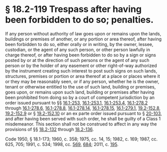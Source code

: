 # § 18.2-119 Trespass after having been forbidden to do so; penalties.

<p>If any person without authority of law goes upon or remains upon the lands, buildings or premises of another, or any portion or area thereof, after having been forbidden to do so, either orally or in writing, by the owner, lessee, custodian, or the agent of any such person, or other person lawfully in charge thereof, or after having been forbidden to do so by a sign or signs posted by or at the direction of such persons or the agent of any such person or by the holder of any easement or other right-of-way authorized by the instrument creating such interest to post such signs on such lands, structures, premises or portion or area thereof at a place or places where it or they may be reasonably seen, or if any person, whether he is the owner, tenant or otherwise entitled to the use of such land, building or premises, goes upon, or remains upon such land, building or premises after having been prohibited from doing so by a court of competent jurisdiction by an order issued pursuant to §§ <a href='http://law.lis.virginia.gov/vacode/16.1-253/'>16.1-253</a>, <a href='http://law.lis.virginia.gov/vacode/16.1-253.1/'>16.1-253.1</a>, <a href='http://law.lis.virginia.gov/vacode/16.1-253.4/'>16.1-253.4</a>, <a href='http://law.lis.virginia.gov/vacode/16.1-278.2/'>16.1-278.2</a> through <a href='http://law.lis.virginia.gov/vacode/16.1-278.6/'>16.1-278.6</a>, <a href='http://law.lis.virginia.gov/vacode/16.1-278.8/'>16.1-278.8</a>, <a href='http://law.lis.virginia.gov/vacode/16.1-278.14/'>16.1-278.14</a>, <a href='http://law.lis.virginia.gov/vacode/16.1-278.15/'>16.1-278.15</a>, <a href='http://law.lis.virginia.gov/vacode/16.1-279.1/'>16.1-279.1</a>, <a href='http://law.lis.virginia.gov/vacode/19.2-152.8/'>19.2-152.8</a>, <a href='http://law.lis.virginia.gov/vacode/19.2-152.9/'>19.2-152.9</a> or § <a href='http://law.lis.virginia.gov/vacode/19.2-152.10/'>19.2-152.10</a> or an ex parte order issued pursuant to § <a href='http://law.lis.virginia.gov/vacode/20-103/'>20-103</a>, and after having been served with such order, he shall be guilty of a Class 1 misdemeanor. This section shall not be construed to affect in any way the provisions of §§ <a href='http://law.lis.virginia.gov/vacode/18.2-132/'>18.2-132</a> through <a href='http://law.lis.virginia.gov/vacode/18.2-136/'>18.2-136</a>.</p><p>Code 1950, § 18.1-173; 1960, c. 358; 1975, cc. 14, 15; 1982, c. 169; 1987, cc. 625, 705; 1991, c. 534; 1998, cc. <a href='http://lis.virginia.gov/cgi-bin/legp604.exe?981+ful+CHAP0569'>569</a>, <a href='http://lis.virginia.gov/cgi-bin/legp604.exe?981+ful+CHAP0684'>684</a>; 2011, c. <a href='http://lis.virginia.gov/cgi-bin/legp604.exe?111+ful+CHAP0195'>195</a>.</p>